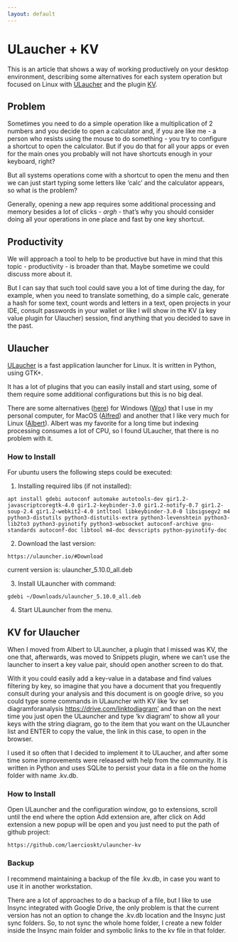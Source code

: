 ```yaml
---
layout: default
---
```


# ULaucher + KV

This is an article that shows a way of working productively on your desktop environment, describing some alternatives for each system operation but focused on Linux with [ULaucher](https://github.com/Ulauncher/Ulauncher) and the plugin [KV](https://github.com/laercioskt/ulauncher-kv).

## Problem
Sometimes you need to do a simple operation like a multiplication of 2 numbers and you decide to open a calculator and, if you are like me - a person who resists using the mouse to do something - you try to configure a shortcut to open the calculator. But if you do that for all your apps or even for the main ones you probably will not have shortcuts enough in your keyboard, right?

But all systems operations come with a shortcut to open the menu and then we can just start typing some letters like ‘calc’ and the calculator appears, so what is the problem?

Generally, opening a new app requires some additional processing and memory besides a lot of clicks - _argh_ - that’s why you should consider doing all your operations in one place and fast by one key shortcut.

## Productivity
We will approach a tool to help to be productive but have in mind that this topic - productivity - is broader than that. Maybe sometime we could discuss more about it.

But I can say that such tool could save you a lot of time during the day, for example, when you need to translate something, do a simple calc, generate a hash for some text, count words and letters in a text, open projects in your IDE, consult passwords in your wallet or like I will show in the KV (a key value plugin for Ulaucher) session, find anything that you decided to save in the past.


## Ulaucher
[ULaucher](https://github.com/Ulauncher/Ulauncher) is a fast application launcher for Linux. It is written in Python, using GTK+. 

It has a lot of plugins that you can easily install and start using, some of them require some additional configurations but this is no big deal.

There are some alternatives ([here](https://alternativeto.net/software/ulauncher/)) for Windows ([Wox](http://www.wox.one/)) that I use in my personal computer, for MacOS ([Alfred](https://www.alfredapp.com/)) and another that I like very much for Linux ([Albert](https://albertlauncher.github.io/)). Albert was my favorite for a long time but indexing processing consumes a lot of CPU, so I found ULaucher, that there is no problem with it.

### How to Install 
For ubuntu users the following steps could be executed:

1. Installing required libs (if not installed):
```
apt install gdebi autoconf automake autotools-dev gir1.2-javascriptcoregtk-4.0 gir1.2-keybinder-3.0 gir1.2-notify-0.7 gir1.2-soup-2.4 gir1.2-webkit2-4.0 intltool libkeybinder-3.0-0 libsigsegv2 m4 python3-distutils python3-distutils-extra python3-levenshtein python3-lib2to3 python3-pyinotify python3-websocket autoconf-archive gnu-standards autoconf-doc libtool m4-doc devscripts python-pyinotify-doc
```

2. Download the last version:
```
https://ulauncher.io/#Download
```
current version is: ulauncher_5.10.0_all.deb

3. Install ULauncher with command:
```
gdebi ~/Downloads/ulauncher_5.10.0_all.deb
```

4. Start ULauncher from the menu.

## KV for Ulaucher
When I moved from Albert to ULauncher, a plugin that I missed was KV, the one that, afterwards, was moved to Snippets plugin, where we can’t use the launcher to insert a key value pair, should open another screen to do that.

With it you could easily add a key-value in a database and find values filtering by key, so imagine that you have a document that you frequently consult during your analysis and this document is on google drive, so you could type some commands in ULauncher with KV like ‘kv set diagramforanalysis https://drive.com/linktodiagram’ and than on the next time you just open the ULauncher and type ‘kv diagram’ to show all your keys with the string diagram, go to the item that you want on the ULauncher list and ENTER to copy the value, the link in this case, to open in the browser.

I used it so often that I decided to implement it to ULaucher, and after some time some improvements were released with help from the community. It is written in Python and uses SQLite to persist your data in a file on the home folder with name .kv.db.

### How to Install
Open ULauncher and the configuration window, go to extensions, scroll until the end where the option Add extension are, after click on Add extension a new popup will be open and you just need to put the path of github project:
```
https://github.com/laercioskt/ulauncher-kv
```

### Backup
I recommend maintaining a backup of the file .kv.db, in case you want to use it in another workstation.

There are a lot of approaches to do a backup of a file, but I like to use Insync integrated with Google Drive, the only problem is that the current version has not an option to change the .kv.db location and the Insync just sync folders. So, to not sync the whole home folder, I create a new folder inside the Insync main folder and symbolic links to the kv file in that folder.
